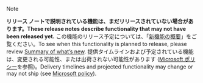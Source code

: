  > [!NOTE]
 >  <span data-ttu-id="d06c4-101">**リリース ノートで説明されている機能は、まだリリースされていない場合があります。**</span><span class="sxs-lookup"><span data-stu-id="d06c4-101">**These release notes describe functionality that may not have been released yet.**</span></span>
<span data-ttu-id="d06c4-102">この機能のリリース予定については、「[新機能の概要](/business-applications-release-notes/April18/dynamics365-talent/attract/whats-new-talent-attract)」をご覧ください。</span><span class="sxs-lookup"><span data-stu-id="d06c4-102">To see when this functionality is planned to release, please review [Summary of what’s new](/business-applications-release-notes/April18/dynamics365-talent/attract/whats-new-talent-attract).</span></span> <span data-ttu-id="d06c4-103">提供タイムラインおよび予定されている機能は、変更される可能性、または出荷されない可能性があります ([Microsoft ポリシー](https://go.microsoft.com/fwlink/p/?linkid=2007332)を参照)。</span><span class="sxs-lookup"><span data-stu-id="d06c4-103">Delivery timelines and projected functionality may change or may not ship (see [Microsoft policy](https://go.microsoft.com/fwlink/p/?linkid=2007332)).</span></span> 
